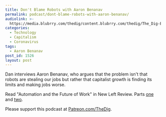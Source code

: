 ```yaml
---
title: Don't Blame Robots with Aaron Benanav
permalink: podcast/dont-blame-robots-with-aaron-benanav/
audiolink: >-
  https://media.blubrry.com/thedig/content.blubrry.com/thedig/The_Dig-EP_255-Benanav.mp3
categories:
  - Technology
  - Capitalism
  - Coronavirus
tags:
  - Aaron Benanav
post_id: 1526
layout: post
---
```


Dan interviews Aaron Benanav, who argues that the problem isn't that robots are stealing our jobs but rather that capitalist growth is finding its limits and making jobs worse.

Read "Automation and the Future of Work" in
New Left Review. Parts
[one](https://newleftreview.org/issues/II119/articles/aaron-benanav-automation-and-the-future-of-work-1) and
[two](https://newleftreview.org/issues/II120/articles/aaron-benanav-automation-and-the-future-of-work-2).

Please support this podcast at
[Patreon.com/TheDig](https://patreon.com/TheDig).
